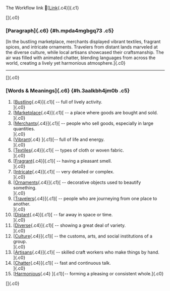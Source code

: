 The Workflow link
👏[[Link](https://www.google.com/url?q=http://www.google.com&sa=D&source=editors&ust=1756813445962862&usg=AOvVaw0hMDjOsObKsOELjHQaFCy-){.c4}]{.c1}

[]{.c0}

### [Paragraph]{.c6} {#h.mpda4mgbgq73 .c5}

[In the bustling marketplace, merchants displayed vibrant textiles,
fragrant spices, and intricate ornaments. Travelers from distant lands
marveled at the diverse culture, while local artisans showcased their
craftsmanship. The air was filled with animated chatter, blending
languages from across the world, creating a lively yet harmonious
atmosphere.]{.c0}

------------------------------------------------------------------------

[]{.c0}

### [Words & Meanings]{.c6} {#h.3aalkbh4jm0b .c5}

1.  [[Bustling](https://www.google.com/url?q=http://www.google.com&sa=D&source=editors&ust=1756813445964938&usg=AOvVaw2Prr-OUnlBAA15KnaYSL2a){.c4}]{.c1}[ --
    full of lively activity.\
    ]{.c0}
2.  [[Marketplace](https://www.google.com/url?q=http://www.google.com&sa=D&source=editors&ust=1756813445965365&usg=AOvVaw3rMlxU2RkaM09GK0mkZFzw){.c4}]{.c1}[ --
    a place where goods are bought and sold.\
    ]{.c0}
3.  [[Merchants](https://www.google.com/url?q=http://www.google.com&sa=D&source=editors&ust=1756813445965793&usg=AOvVaw1EUcWhb8QApVs6ObfOj_FF){.c4}]{.c1}[ --
    people who sell goods, especially in large quantities.\
    ]{.c0}
4.  [[Vibrant](https://www.google.com/url?q=http://www.google.com&sa=D&source=editors&ust=1756813445966253&usg=AOvVaw0YOaxTVTH89R9ikMZZakI2){.c4}
    ]{.c1}[-- full of life and energy.\
    ]{.c0}
5.  [[Textiles](https://www.google.com/url?q=http://www.google.com&sa=D&source=editors&ust=1756813445966526&usg=AOvVaw0i52YytUe4R-D4VeaeLfub){.c4}]{.c1}[ --
    types of cloth or woven fabric.\
    ]{.c0}
6.  [[Fragrant](https://www.google.com/url?q=http://www.google.com&sa=D&source=editors&ust=1756813445966867&usg=AOvVaw0zaeqFlCgVk3Ao167l1m85){.c4}]{.c1}[ --
    having a pleasant smell.\
    ]{.c0}
7.  [[Intricate](https://www.google.com/url?q=http://www.google.com&sa=D&source=editors&ust=1756813445967233&usg=AOvVaw0MRvpF23hVJiHrRx9bmRyY){.c4}]{.c1}[ --
    very detailed or complex.\
    ]{.c0}
8.  [[Ornaments](https://www.google.com/url?q=http://www.google.com&sa=D&source=editors&ust=1756813445967581&usg=AOvVaw2gCMtGnXI3QXoh55FSDb7A){.c4}]{.c1}[ --
    decorative objects used to beautify something.\
    ]{.c0}
9.  [[Travelers](https://www.google.com/url?q=http://www.google.com&sa=D&source=editors&ust=1756813445967884&usg=AOvVaw1s40LJJjivFrMvth7ME0bG){.c4}]{.c1}[ --
    people who are journeying from one place to another.\
    ]{.c0}
10. [[Distant](https://www.google.com/url?q=http://www.google.com&sa=D&source=editors&ust=1756813445968292&usg=AOvVaw3LNhfNAlkuNIpcXm_jVKt5){.c4}]{.c1}[ --
    far away in space or time.\
    ]{.c0}
11. [[Diverse](https://www.google.com/url?q=http://www.google.com&sa=D&source=editors&ust=1756813445968575&usg=AOvVaw0pv5uMRgl8NgPgLl0OIa8_){.c4}]{.c1}[ --
    showing a great deal of variety.\
    ]{.c0}
12. [[Culture](https://www.google.com/url?q=http://www.google.com&sa=D&source=editors&ust=1756813445968975&usg=AOvVaw2X3qJPxeRJGjIBq4PkAOWq){.c4}]{.c1}[ --
    the customs, arts, and social institutions of a group.\
    ]{.c0}
13. [[Artisans](https://www.google.com/url?q=http://www.google.com&sa=D&source=editors&ust=1756813445969373&usg=AOvVaw04LXDGBhqxKi_X9z22hiKK){.c4}]{.c1}[ --
    skilled craft workers who make things by hand.\
    ]{.c0}
14. [[Chatter](https://www.google.com/url?q=http://www.google.com&sa=D&source=editors&ust=1756813445970015&usg=AOvVaw1qEUtrIeuraVmUt9xuxvK5){.c4}]{.c1}[ --
    fast and continuous talk.\
    ]{.c0}
15. [[Harmonious](https://www.google.com/url?q=http://www.google.com&sa=D&source=editors&ust=1756813445970332&usg=AOvVaw2GYtvbi65Kzdpu8ZQ-IIur){.c4}
    ]{.c1}[-- forming a pleasing or consistent whole.]{.c0}

[]{.c0}
